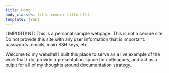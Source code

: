 ```yaml
---
title: Home
body_classes: title-center title-h1h2
template: front
---
```


! IMPORTANT: This is a personal sample webpage. This is not a secure site. Do not provide this site with any user information that is important: passwords, emails, main SSH keys, etc.

Welcome to my website! I built this place to serve as a live example of the work that I do, provide a presentation space for colleagues, and act as a pulpit for all of my thoughts around documentation strategy.
